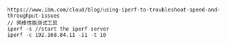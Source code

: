     https://www.ibm.com/cloud/blog/using-iperf-to-troubleshoot-speed-and-throughput-issues
    // 网络性能测试工具
    iperf -s //start the iperf server
    iperf -c 192.168.84.11 -i1 -t 10
